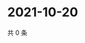 # 2021-10-20

共 0 条

<!-- BEGIN WEIBO -->
<!-- 最后更新时间 Wed Oct 20 2021 22:10:47 GMT+0800 (China Standard Time) -->

<!-- END WEIBO -->
